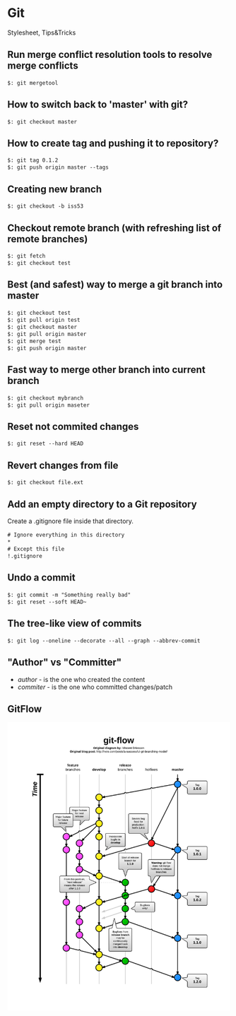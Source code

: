 # Git

Stylesheet, Tips&Tricks

## Run merge conflict resolution tools to resolve merge conflicts

```
$: git mergetool
```

##  How to switch back to 'master' with git?

```
$: git checkout master
```

##  How to create tag and pushing it to repository?

```
$: git tag 0.1.2
$: git push origin master --tags
```

## Creating new branch

```
$: git checkout -b iss53
```

## Checkout remote branch (with refreshing list of remote branches)

```
$: git fetch
$: git checkout test
```

## Best (and safest) way to merge a git branch into master

```
$: git checkout test
$: git pull origin test
$: git checkout master
$: git pull origin master
$: git merge test
$: git push origin master
```
## Fast way to merge other branch into current branch

```
$: git checkout mybranch
$: git pull origin maseter
```

## Reset not commited changes

```
$: git reset --hard HEAD
```

## Revert changes from file

```
$: git checkout file.ext
```

## Add an empty directory to a Git repository

Create a .gitignore file inside that directory.

```
# Ignore everything in this directory
*
# Except this file
!.gitignore
```

## Undo a commit
```
$: git commit -m "Something really bad"
$: git reset --soft HEAD~
```

## The tree-like view of commits

```
$: git log --oneline --decorate --all --graph --abbrev-commit
```

## "Author" vs "Committer"

- *author* - is the one who created the content
- *commiter* - is the one who committed changes/patch

## GitFlow

![git-flow.png](git-flow.png)